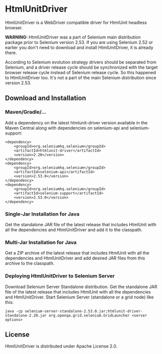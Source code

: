# HtmlUnitDriver

HtmlUnitDriver is a WebDriver compatible driver for HtmlUnit headless browser.

**WARNING:** HtmlUnitDriver was a part of Selenium main distribution package prior to Selenium version 2.53. If you are using
Selenium 2.52 or earlier you don't need to download and install HtmlUnitDriver, it is already there.

According to Selenium evolution strategy drivers should be separated from Selenium, and a driver release cycle should
be synchronized with the target browser release cycle instead of Selenium release cycle. So this happened to
HtmlUnitDriver too. It's not a part of the main Selenium distribution since version 2.53.

## Download and Installation

### Maven/Gradle/...

Add a dependency on the latest htmlunit-driver version available in the Maven Central along with dependencies on
selenium-api and selenium-support:

```
<dependency>
    <groupId>org.seleniumhq.selenium</groupId>
    <artifactId>htmlunit-driver</artifactId>
    <version>2.20</version>
</dependency>
<dependency>
    <groupId>org.seleniumhq.selenium</groupId>
    <artifactId>selenium-api</artifactId>
    <version>2.53.0</version>
</dependency>
<dependency>
    <groupId>org.seleniumhq.selenium</groupId>
    <artifactId>selenium-support</artifactId>
    <version>2.53.0</version>
</dependency>
```

### Single-Jar Installation for Java

Get the standalone JAR file of the latest release that includes HtmlUnit with all the dependencies and HtmlUnitDriver
and add it to the classpath.

### Multi-Jar Installation for Java

Get a ZIP archive of the latest release that includes HtmlUnit with all the dependencies and HtmlUnitDriver
and add desired JAR files from this archive to the classpath.

### Deploying HtmlUnitDriver to Selenium Server

Download Selenium Server Standalone distribution. Get the standalone JAR file of the latest release that includes
HtmlUnit with all the dependencies and HtmlUnitDriver. Start Selenium Server (standalone or a grid node) like this:

```
java -cp selenium-server-standalone-2.53.0.jar;htmlunit-driver-standalone-2.20.jar org.openqa.grid.selenium.GridLauncher <server options>
```

## License

HtmlUnitDriver is distributed under Apache License 2.0.
